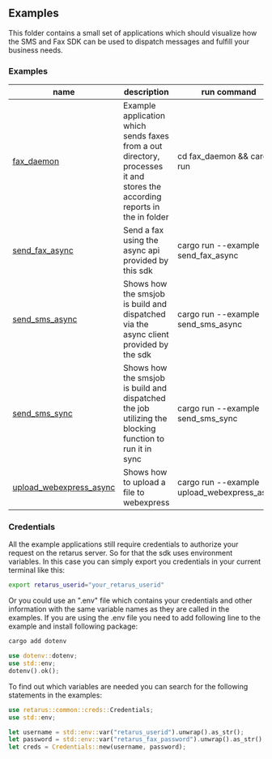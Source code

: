 ## Examples

This folder contains a small set of applications which should visualize how the SMS and Fax SDK can be used to dispatch messages and fulfill your business needs.

### Examples

name | description | run command |
--- | --- | --- |
[fax_daemon](https://github.com/retarus/retarus-rust/tree/master/examples/fax_daemon) | Example application which sends faxes from a out directory, processes it and stores the according reports in the in folder | cd fax_daemon && cargo run 
[send_fax_async](https://github.com/retarus/retarus-rust/tree/master/examples/send_fax_async.rs) |  Send a fax using the async api provided by this sdk | cargo run --example send_fax_async | 
[send_sms_async](https://github.com/retarus/retarus-rust/tree/master/examples/send_sms_async.rs) | Shows how the smsjob is build and dispatched via the async client provided by the sdk | cargo run --example send_sms_async |
[send_sms_sync](https://github.com/retarus/retarus-rust/tree/master/examples/send_sms_sync.rs) | Shows how the smsjob is build and dispatched the job utilizing the blocking function to run it in sync| cargo run --example send_sms_sync |
[upload_webexpress_async](https://github.com/retarus/retarus-rust/tree/master/examples/upload_webexpress_async.rs) | Shows how to upload a file to webexpress | cargo run --example upload_webexpress_async |

### Credentials
All the example applications still require credentials to authorize your request on the retarus server. So for that the sdk uses environment variables. In this case you can simply export you credentials in your current terminal like this:
```bash
export retarus_userid="your_retarus_userid"
```

Or you could use an ".env" file which contains your credentials and other information with the same variable names as they are called in the examples.
If you are using the .env file you need to add following line to the example and install following package:


```bash
cargo add dotenv
```


```rust
use dotenv::dotenv;
use std::env;
dotenv().ok();
```


To find out which variables are needed you can search for the following statements in the examples:
```rust
use retarus::common::creds::Credentials;
use std::env;

let username = std::env::var("retarus_userid").unwrap().as_str();
let password = std::env::var("retarus_fax_password").unwrap().as_str();;
let creds = Credentials::new(username, password);
```



